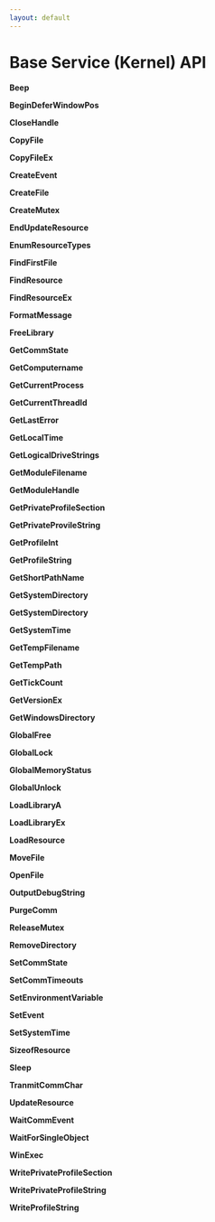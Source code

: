 ```yaml
---
layout: default
---
```

Base Service (Kernel) API
====================

**Beep**

**BeginDeferWindowPos**

**CloseHandle**

**CopyFile**

**CopyFileEx**

**CreateEvent**

**CreateFile**

**CreateMutex**

**EndUpdateResource**

**EnumResourceTypes**

**FindFirstFile**

**FindResource**

**FindResourceEx**

**FormatMessage**

**FreeLibrary**

**GetCommState**

**GetComputername**

**GetCurrentProcess**

**GetCurrentThreadId**

**GetLastError**

**GetLocalTime**

**GetLogicalDriveStrings**

**GetModuleFilename**

**GetModuleHandle**

**GetPrivateProfileSection**

**GetPrivateProvileString**

**GetProfileInt**

**GetProfileString**

**GetShortPathName**

**GetSystemDirectory**

**GetSystemDirectory**

**GetSystemTime**

**GetTempFilename**

**GetTempPath**

**GetTickCount**

**GetVersionEx**

**GetWindowsDirectory**

**GlobalFree**

**GlobalLock**

**GlobalMemoryStatus**

**GlobalUnlock**

**LoadLibraryA**

**LoadLibraryEx**

**LoadResource**

**MoveFile**

**OpenFile**

**OutputDebugString**

**PurgeComm**

**ReleaseMutex**

**RemoveDirectory**

**SetCommState**

**SetCommTimeouts**

**SetEnvironmentVariable**

**SetEvent**

**SetSystemTime**

**SizeofResource**

**Sleep**

**TranmitCommChar**

**UpdateResource**

**WaitCommEvent**

**WaitForSingleObject**

**WinExec**

**WritePrivateProfileSection**

**WritePrivateProfileString**

**WriteProfileString**